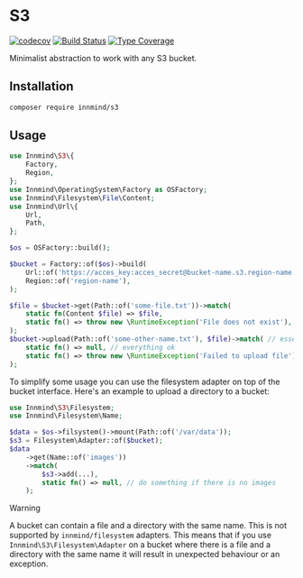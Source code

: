 # S3

[![codecov](https://codecov.io/gh/Innmind/S3/branch/develop/graph/badge.svg)](https://codecov.io/gh/Innmind/S3)
[![Build Status](https://github.com/Innmind/S3/workflows/CI/badge.svg?branch=master)](https://github.com/Innmind/S3/actions?query=workflow%3ACI)
[![Type Coverage](https://shepherd.dev/github/Innmind/S3/coverage.svg)](https://shepherd.dev/github/Innmind/S3)

Minimalist abstraction to work with any S3 bucket.

## Installation

```sh
composer require innmind/s3
```

## Usage

```php
use Innmind\S3\{
    Factory,
    Region,
};
use Innmind\OperatingSystem\Factory as OSFactory;
use Innmind\Filesystem\File\Content;
use Innmind\Url\{
    Url,
    Path,
};

$os = OSFactory::build();

$bucket = Factory::of($os)->build(
    Url::of('https://acces_key:acces_secret@bucket-name.s3.region-name.scw.cloud/'),
    Region::of('region-name'),
);

$file = $bucket->get(Path::of('some-file.txt'))->match(
    static fn(Content $file) => $file,
    static fn() => throw new \RuntimeException('File does not exist'),
);
$bucket->upload(Path::of('some-other-name.txt'), $file)->match( // essentially this will copy the file
    static fn() => null, // everything ok
    static fn() => throw new \RuntimeException('Failed to upload file'),
);
```

To simplify some usage you can use the filesystem adapter on top of the bucket interface. Here's an example to upload a directory to a bucket:

```php
use Innmind\S3\Filesystem;
use Innmind\Filesystem\Name;

$data = $os->filsystem()->mount(Path::of('/var/data'));
$s3 = Filesystem\Adapter::of($bucket);
$data
    ->get(Name::of('images'))
    ->match(
        $s3->add(...),
        static fn() => null, // do something if there is no images
    );
```

> [!WARNING]
> A bucket can contain a file and a directory with the same name. This is not supported by `innmind/filesystem` adapters. This means that if you use `Innmind\S3\Filesystem\Adapter` on a bucket where there is a file and a directory with the same name it will result in unexpected behaviour or an exception.
